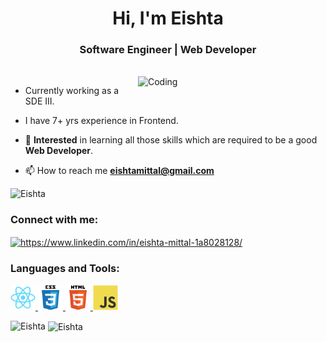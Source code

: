 <h1 align="center">Hi, I'm Eishta </h1>
<h3 align="center">Software Engineer | Web Developer </h3>
<br>
<img align="right" alt="Coding" width="300" src="https://encrypted-tbn0.gstatic.com/images?q=tbn:ANd9GcTctN0xuCdPtEmy8cUD6z5c6-bID3A5oZI3Cw&usqp=CAU">


- Currently working as a SDE III.

- I have 7+ yrs experience in Frontend.

- 👀 **Interested** in learning all those skills which are required to be a good **Web Developer**.

- 📫 How to reach me **eishtamittal@gmail.com**

<p align="left"> <img src="https://komarev.com/ghpvc/?username=Eishta&label=Profile%20views&color=0e75b6&style=flat" alt="Eishta" /> </p>


<!-- 
<p align="left"> <a href="https://github.com/ryo-ma/github-profile-trophy"><img src="https://github-profile-trophy.vercel.app/?username=Eishta" alt="Eishta" /></a> </p> -->
<h3 align="left">Connect with me:</h3>
<p align="left">
<a href="https://www.linkedin.com/in/eishta-mittal-1a8028128/" target="blank"><img align="center" src="https://raw.githubusercontent.com/rahuldkjain/github-profile-readme-generator/master/src/images/icons/Social/linked-in-alt.svg" alt="https://www.linkedin.com/in/eishta-mittal-1a8028128/" height="30" width="40" /></a>
</p>

<h3 align="left">Languages and Tools:</h3>
<p align="left"> 
    <a href="https://react.io" target="_blank"> <img src="https://github.com/devicons/devicon/blob/master/icons/react/react-original.svg" alt="angularjs" width="40" height="40"/> </a> 
   <a href="https://www.w3schools.com/css/" target="_blank"> <img src="https://raw.githubusercontent.com/devicons/devicon/master/icons/css3/css3-original-wordmark.svg" alt="css3" width="40" height="40"/> </a> 
   <a href="https://www.w3.org/html/" target="_blank"> <img src="https://raw.githubusercontent.com/devicons/devicon/master/icons/html5/html5-original-wordmark.svg" alt="html5" width="40" height="40"/> </a> 
  <a href="https://developer.mozilla.org/en-US/docs/Web/JavaScript" target="_blank"> <img src="https://raw.githubusercontent.com/devicons/devicon/master/icons/javascript/javascript-original.svg" alt="javascript" width="40" height="40"/> </a> 
</p>

<p><img align="left" src="https://github-readme-stats.vercel.app/api/top-langs?username=Eishta&show_icons=true&locale=en&layout=compact" alt="Eishta" /></p>

<p>&nbsp;<img align="center" src="https://github-readme-stats.vercel.app/api?username=Eishta&show_icons=true&locale=en" alt="Eishta" /></p>
